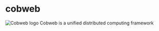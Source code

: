 # cobweb
![Cobweb logo](https://github.com/kanyg/cobweb/doc/images/cobweb_logo.png)
Cobweb is a unified distributed computing framework
